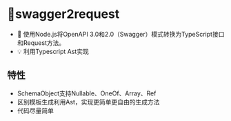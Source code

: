 # 📢swagger2request
- 🚀 使用Node.js将OpenAPI 3.0和2.0（Swagger）模式转换为TypeScript接口和Request方法。
- 💡 利用Typescript Ast实现

## 特性

- SchemaObject支持Nullable、OneOf、Array、Ref
- 区别模板生成利用Ast，实现更简单更自由的生成方法
- 代码尽量简单

